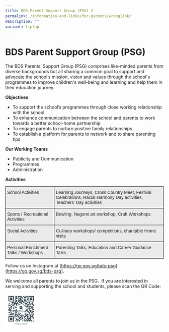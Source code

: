 ```yaml
---
title: BDS Parent Support Group (PSG) 2
permalink: /information-and-links/for-parents/wronglink/
description: ""
variant: tiptap
---
```

BDS Parent Support Group (PSG)
==============================

The BDS Parents’ Support Group (PSG) comprises like-minded parents from diverse backgrounds but all sharing a common goal to support and advocate the school’s mission, vision and values through the school's programmes to improve children's well-being and learning and help them in their education journey.

  
<b>Objectives</b>

*   To support the school’s programmes through close working relationship with the school
*   To enhance communication between the school and parents to work towards a better school-home partnership
*   To engage parents to nurture positive family relationships
*   To establish a platform for parents to network and to share parenting tips

  
<b>Our Working Teams</b>

*   Publicity and Communication
*   Programmes
*   Administration

  
<b>Activities</b>

<style type="text/css">
.tg  {border-collapse:collapse;border-spacing:0;}
.tg td{border-color:black;border-style:solid;border-width:1px;font-family:Arial, sans-serif;font-size:14px;
  overflow:hidden;padding:10px 5px;word-break:normal;}
.tg th{border-color:black;border-style:solid;border-width:1px;font-family:Arial, sans-serif;font-size:14px;
  font-weight:normal;overflow:hidden;padding:10px 5px;word-break:normal;}
.tg .tg-y7qa{background-color:#EAEAEA;color:#222;text-align:left;vertical-align:top}
</style>
<table class="tg">
<thead>
  <tr>
    <th class="tg-y7qa">School Activities</th>
    <th class="tg-y7qa">Learning Journeys, Cross Country Meet, Festival Celebrations, Racial Harmony Day activities, Teachers’ Day activities</th>
  </tr>
</thead>
<tbody>
  <tr>
    <td class="tg-y7qa">Sports / Recreational Activities</td>
    <td class="tg-y7qa">Bowling, Nagomi art workshop, Craft Workshops</td>
  </tr>
  <tr>
    <td class="tg-y7qa">Social Activities</td>
    <td class="tg-y7qa">Culinary workshops/ competitions, charitable Home visits</td>
  </tr>
  <tr>
    <td class="tg-y7qa">Personal Enrichment Talks / Workshops</td>
    <td class="tg-y7qa">Parenting Talks, Education and Career Guidance Talks</td>
  </tr>
</tbody>
</table>

Follow us on Instagram at&nbsp;[https://go.gov.sg/bds-psg](https://go.gov.sg/bds-psg).  
  
We&nbsp;welcome all parents to join us in the PSG.&nbsp; If you are interested in serving and supporting the school and students, please scan the QR Code:


<img src="/images/QR.jpg" style="width:20%">